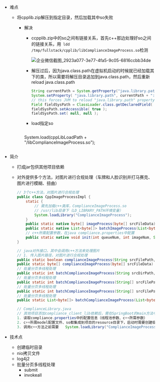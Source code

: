 * 难点

  * 将cpplib.zip解压到指定目录，然后加载其中so失败

    * 解决

      * ccpplib.zip中的so之间有链接关系，首先c++那边处理好so之间的链接关系，用` ldd /tmp/fullstack/cpplib/libComplianceImageProcess.so`检测
  
        ![企业微信截图_2923a077-3e77-4fa5-9c05-6816ccbb34de](/Users/dingyuanjie/Documents/study/github/woodyprogram/img/企业微信截图_2923a077-3e77-4fa5-9c05-6816ccbb34de.png)
    
      * 解压过后，因为java.class.path在虚拟机启动的时候就已经加载其下的类，所以需要将解压目录追加到java.class.path，然后重新reload java.class.path
      
        ```java
        String currentPath = System.getProperty("java.library.path");
        System.setProperty( "java.library.path", currentPath + ":" + cppLibLoadPath );
        // this forces JVM to reload "java.library.path" property
        Field fieldSysPath = ClassLoader.class.getDeclaredField( "sys_paths" );
        fieldSysPath.setAccessible( true );
        fieldSysPath.set( null, null );
        ```
    
      * load指定so
    
        ```java
      System.load(cppLibLoadPath + "/libComplianceImageProcess.so");
        ```
  
* 简介

  * 打成jar包供其他项目依赖

  * 对外提供多个方法，对图片进行合规处理（车牌和人脸识别并打马赛克、图片进行模糊、扭曲）

    ```java
    // 3个c++方法，对图片进行合规处理
    public class CppImageProcessImpl {
        static {
            // 需先加载c++类库，ComplianceImageProcess.so
            // /usr/lib目录下（LD_LIBRARY_PATH环境变量）
            System.loadLibrary("ComplianceImageProcess");
        }
        public static native byte[] imageProcess(byte[] srcFileData) throws Exception;
        public static native List<byte[]> batchImageProcess(List<byte[]> srcFiles) throws Exception;
        // c++所需配置参数，在java compliance.properties中配置
        public static native void init(int queueNum, int imageNum, String moduleDirPath, String cppLogDirPath, int quality) throws Exception;
    }
    ```

    ```java
    // java对外接口，其中会调用c++方法来处理图片
    // 1. 传入图片路径，对图片进行合规处理
    public static boolean complianceImageProcess(String srcFilePath, String dstFilePath)
    public static byte[] complianceImageProcess(byte[] srcFileData) throws Exception
    // 批量分页多线程处理
    public static int batchComplianceImageProcess(String srcDirPath, String dstDirPath) throws Exception
    // 批量分页多线程处理
    public static int batchComplianceImageProcess(String[] srcFilePaths, String dstDirPath) throws Exception
    // 批量分页多线程处理
    public static int batchComplianceImageProcess(String[] srcFilePaths, String[] dstFilePaths) throws Exception
    // 批量分页多线程处理
    public static List<byte[]> batchComplianceImageProcess(List<byte[]> srcFilesData) throws Exception 
    ```

    ```java
    // ComplianceLibrary.java
    // 其他项目添加compliance_client_lib依赖后，需在SpringBoot的main方法中调用loadLibrary()方法来初始化，然后才能调用依赖中合规处理图片的方法
    1. 读取compliance.properties中的配置信息（线程池参数、c++所需参数）
    2. c++所需model配置文件、so都集成到项目的resource目录下，启动时需要创建临时目录，将model拷贝到临时目录、将so的zip包拷贝到临时目录然后解压到/usr/lib目录下（LD_LIBRARY_PATH环境变量）  
    3. 调用c++方法之前需要   System.loadLibrary("ComplianceImageProcess");
    ```

* 技术点
  * 创建临时目录
  * nio拷贝文件
  * log4j2
  * 批量分页多线程处理
    * submit
    * invokeall